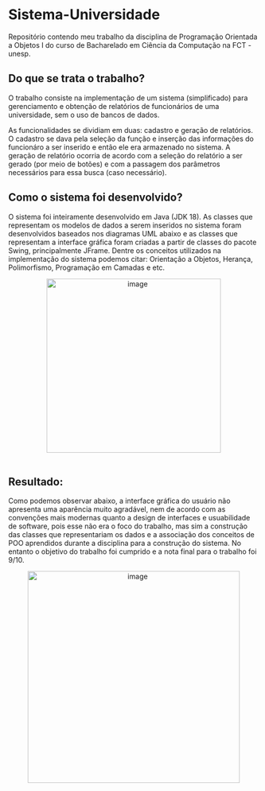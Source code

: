# Sistema-Universidade

Repositório contendo meu trabalho da disciplina de Programação Orientada a Objetos I do curso de Bacharelado em Ciência da Computação na FCT - unesp.

## Do que se trata o trabalho?
O trabalho consiste na implementação de um sistema (simplificado) para gerenciamento e obtenção de relatórios de funcionários de uma universidade, sem o uso de bancos de dados.

As funcionalidades se dividiam em duas: cadastro e geração de relatórios. O cadastro se dava pela seleção da função e inserção das informações do funcionáro a ser inserido e então ele era armazenado no sistema. A geração de relatório ocorria de acordo com a seleção do relatório a ser gerado (por meio de botões) e com a passagem dos parâmetros necessários para essa busca (caso necessário).

## Como o sistema foi desenvolvido?
O sistema foi inteiramente desenvolvido em Java (JDK 18). As classes que representam os modelos de dados a serem inseridos no sistema foram desenvolvidos baseados nos diagramas UML abaixo e as classes que representam a interface gráfica foram criadas a partir de classes do pacote Swing, principalmente JFrame. Dentre os conceitos utilizados na implementação do sistema podemos citar: Orientação a Objetos, Herança, Polimorfismo, Programação em Camadas e etc.
<br>
<div align="center">
  <img width="350" alt="image" src="https://user-images.githubusercontent.com/91910428/200199850-3c81a578-df9c-4f46-95f3-83fbd0f4d6e1.png">
</div>
<br>
 
## Resultado:
Como podemos observar abaixo, a interface gráfica do usuário não apresenta uma aparência muito agradável, nem de acordo com as convenções mais modernas quanto a design de interfaces e usuabilidade de software, pois esse não era o foco do trabalho, mas sim a construção das classes que representariam os dados e a associação dos conceitos de POO aprendidos durante a disciplina para a construção do sistema. No entanto o objetivo do trabalho foi cumprido e a nota final para o trabalho foi 9/10.
<div align="center">
  <img width="426" alt="image" src="https://user-images.githubusercontent.com/91910428/200200122-7b997df9-53fc-4619-8ae9-206726122d93.png">
</div>
